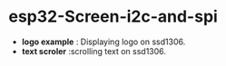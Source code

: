 # esp32-Screen-i2c-and-spi
- **logo example** : Displaying logo on ssd1306.
- **text scroler** :scrolling text on ssd1306.